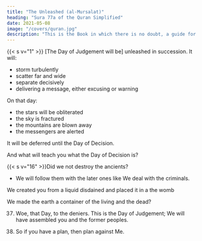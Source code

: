```yaml
---
title: "The Unleashed (al-Mursalat)"
heading: "Sura 77a of the Quran Simplified"
date: 2021-05-08
image: "/covers/quran.jpg"
description: "This is the Book in which there is no doubt, a guide for the righteous."
---
```



{{< s v="1" >}}  [The Day of Judgement will be] unleashed in succession. It will:
- storm turbulently
- scatter far and wide
- separate decisively
- delivering a message, either excusing or warning

On that day:
- the stars will be obliterated
- the sky is fractured
- the mountains are blown away
- the messengers are alerted

It will be deferred until the Day of Decision.

And what will teach you what the Day of
Decision is?


{{< s v="16" >}}Did we not destroy the ancients?
- We will follow them with the later ones like We deal with the criminals.

We created you from a liquid disdained and placed it in a the womb

We made the earth a container of the living and the dead?

37. Woe, that Day, to the deniers. This is the Day of Judgement; We will have assembled you
and the former peoples.

39. So if you have a plan, then plan against Me.

